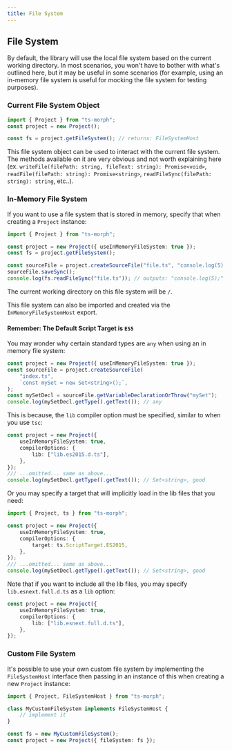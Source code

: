 ```yaml
---
title: File System
---
```


## File System

By default, the library will use the local file system based on the current working directory. In most scenarios, you won't have to bother with what's outlined here, but it may be useful in some scenarios (for example, using an in-memory file system is useful for mocking the file system for testing purposes).

### Current File System Object

```ts
import { Project } from "ts-morph";
const project = new Project();

const fs = project.getFileSystem(); // returns: FileSystemHost
```

This file system object can be used to interact with the current file system. The methods available on it are very obvious and not worth explaining
here (ex. `writeFile(filePath: string, fileText: string): Promise<void>`, `readFile(filePath: string): Promise<string>`, `readFileSync(filePath: string): string`, etc..).

### In-Memory File System

If you want to use a file system that is stored in memory, specify that when creating a `Project` instance:

```ts
import { Project } from "ts-morph";

const project = new Project({ useInMemoryFileSystem: true });
const fs = project.getFileSystem();

const sourceFile = project.createSourceFile("file.ts", "console.log(5);");
sourceFile.saveSync();
console.log(fs.readFileSync("file.ts")); // outputs: "console.log(5);"
```

The current working directory on this file system will be `/`.

This file system can also be imported and created via the `InMemoryFileSystemHost` export.

#### Remember: The Default Script Target is `ES5`

You may wonder why certain standard types are `any` when using an in memory file system:

```ts
const project = new Project({ useInMemoryFileSystem: true });
const sourceFile = project.createSourceFile(
    "index.ts",
    `const mySet = new Set<string>();`,
);
const mySetDecl = sourceFile.getVariableDeclarationOrThrow("mySet");
console.log(mySetDecl.getType().getText()); // any
```

This is because, the `lib` compiler option must be specified, similar to when you use `tsc`:

```ts setup: let mySetDecl: Node;
const project = new Project({
    useInMemoryFileSystem: true,
    compilerOptions: {
        lib: ["lib.es2015.d.ts"],
    },
});
/// ...omitted... same as above...
console.log(mySetDecl.getType().getText()); // Set<string>, good
```

Or you may specify a target that will implicitly load in the lib files that you need:

```ts setup: let mySetDecl: Node;
import { Project, ts } from "ts-morph";

const project = new Project({
    useInMemoryFileSystem: true,
    compilerOptions: {
        target: ts.ScriptTarget.ES2015,
    },
});
/// ...omitted... same as above...
console.log(mySetDecl.getType().getText()); // Set<string>, good
```

Note that if you want to include all the lib files, you may specify `lib.esnext.full.d.ts` as a `lib` option:

```ts
const project = new Project({
    useInMemoryFileSystem: true,
    compilerOptions: {
        lib: ["lib.esnext.full.d.ts"],
    },
});
```

### Custom File System

It's possible to use your own custom file system by implementing the `FileSystemHost` interface then passing in an instance of this when creating a new `Project` instance:

```ts ignore-error: 2420, 2345, 2740
import { Project, FileSystemHost } from "ts-morph";

class MyCustomFileSystem implements FileSystemHost {
    // implement it
}

const fs = new MyCustomFileSystem();
const project = new Project({ fileSystem: fs });
```
